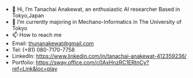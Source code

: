 - 👋 Hi, I’m Tanachai Anakewat, an enthusiastic AI researcher Based in Tokyo,Japan
- 🌱 I’m currently majoring in Mechano-Informatics in The University of Tokyo
- 📫 How to reach me
- Email: thunanakewat@gmail.com
- Tel: (+81) 080-7170-7758
- LinkedIn: https://www.linkedin.com/in/tanachai-anakewat-412359236/
- Portfolio: https://sway.office.com/c0AxHnzRC1ERtnCy?ref=Link&loc=play

<!---
TanachaiAnakewat/TanachaiAnakewat is a ✨ special ✨ repository because its `README.md` (this file) appears on your GitHub profile.
You can click the Preview link to take a look at your changes.
--->
